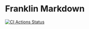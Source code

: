 # Franklin Markdown

[![CI Actions Status](https://github.com/tlienart/FranklinMarkdown.jl/workflows/CI/badge.svg)](https://github.com/tlienart/FranklinMarkdown.jl/actions)
